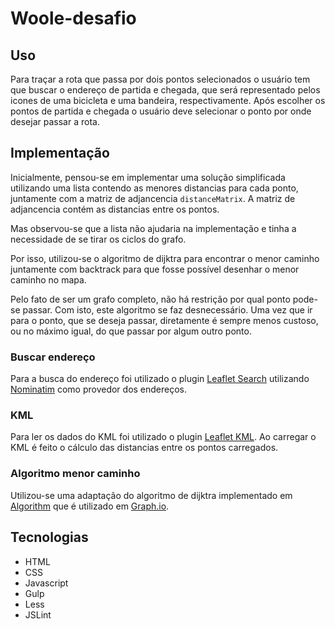 # Woole-desafio

## Uso

Para traçar a rota que passa por dois pontos selecionados o usuário tem que buscar o endereço de partida e chegada, que será representado pelos icones de uma bicicleta e uma bandeira, respectivamente. Após escolher os pontos de partida e chegada o usuário deve selecionar o ponto por onde desejar passar a rota.

## Implementação

Inicialmente, pensou-se em implementar uma solução simplificada utilizando uma lista contendo as menores distancias para cada ponto, juntamente com a matriz de adjancencia `distanceMatrix`. A matriz de adjancencia contém as distancias entre os pontos.

Mas observou-se que a lista não ajudaria na implementação e tinha a necessidade de se tirar os ciclos do grafo.

Por isso, utilizou-se o algoritmo de dijktra para encontrar o menor caminho juntamente com backtrack para que fosse possível desenhar o menor caminho no mapa.

Pelo fato de ser um grafo completo, não há restrição por qual ponto pode-se passar. Com isto, este algoritmo se faz desnecessário. Uma vez que ir para o ponto, que se deseja passar, diretamente é sempre menos custoso, ou no máximo igual, do que passar por algum outro ponto.

### Buscar endereço

Para a busca do endereço foi utilizado o plugin [Leaflet Search](https://github.com/stefanocudini/leaflet-search) utilizando [Nominatim](https://nominatim.openstreetmap.org/) como provedor dos endereços.

### KML

Para ler os dados do KML foi utilizado o plugin [Leaflet KML](http://harrywood.co.uk/maps/examples/leaflet/kml.view.html).
Ao carregar o KML é feito o cálculo das distancias entre os pontos carregados.

### Algoritmo menor caminho

Utilizou-se uma adaptação do algoritmo de dijktra implementado em [Algorithm](https://github.com/massilva/massilva.github.io/blob/master/graph.io/js/algorithm.js) que é utilizado em [Graph.io](https://massilva.github.io/graph.io/).

## Tecnologias

- HTML
- CSS
- Javascript
- Gulp
- Less
- JSLint
